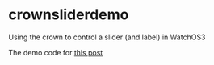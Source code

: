 # crownsliderdemo
Using the crown to control a slider (and label) in WatchOS3

The demo code for [this post](https://medium.com/@swiftkicksoft/using-the-crown-to-control-a-slider-and-label-in-watchos3-1729cf9ba0dd)
